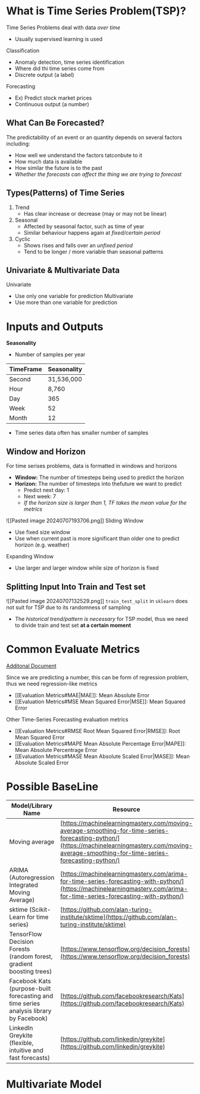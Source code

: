 # What is Time Series Problem(TSP)?
Time Series Problems deal with data *over time*
- Usually supervised learning is used

Classification
- Anomaly detection, time series identification
- Where did thi time series come from
- Discrete output (a label)

Forecasting
- Ex) Predict stock market prices
- Continuous output (a number)

## What Can Be Forecasted?
The predictability of an event or an quantity depends on several factors including:
- How well we understand the factors tatconbute to it
- How much data is available
- How similar the future is to the past
- *Whether the forecasts can affect the thing we are trying to forecast*

## Types(Patterns) of Time Series
1. Trend
	- Has clear increase or decrease (may or may not be linear)
2. Seasonal
	- Affected by seasonal factor, such as time of year
	- Similar behaviour happens again at *fixed/certain period*
3. Cyclic
	- Shows rises and falls over an *unfixed period*
	- Tend to be longer / more variable than seasonal patterns

## Univariate & Multivariate Data
Univariate
- Use only one variable for prediction
Multivariate
- Use more than one variable for prediction

# Inputs and Outputs

**Seasonality**
- Number of samples per year

| TimeFrame | Seasonality |
| --------- | ----------- |
| Second    | 31,536,000  |
| Hour      | 8,760       |
| Day       | 365         |
| Week      | 52          |
| Month     | 12          |
- Time series data often has smaller number of samples

## Window and Horizon
For time serises problems, data is formatted in windows and horizons
- **Window:** The number of timesteps being used to predict the horizon
- **Horizon:** The number of timesteps into thefuture we want to predict
	- Predict next day: 1
	- Next week: 7
	- *If the horizon size is larger than 1, TF takes the mean value for the metrics*

![[Pasted image 20240707193706.png]]
Sliding Window
- Use fixed size window
- Use when current past is more significant than older one to predict horizon (e.g. weather)

Expanding Window
- Use larger and larger window while size of horizon is fixed



## Splitting Input Into Train and Test set
![[Pasted image 20240707132529.png]]
`train_test_split` in `sklearn` does not suit for TSP due to its randomness of sampling
- The *historical trend/pattern is necessary* for TSP model, thus we need to divide train and test set **at a certain moment**

# Common Evaluate Metrics
[Additonal Document](https://otexts.com/fpp3/accuracy.html)

Since we are predicting a number, this can be form of regression problem, thus we need regression-like metrics
- [[Evaluation Metrics#MAE|MAE]]: Mean Absolute Error
- [[Evaluation Metrics#MSE Mean Squared Error|MSE]]: Mean Squared Error

Other Time-Series Forecasting evaluation metrics
- [[Evaluation Metrics#RMSE Root Mean Squared Error|RMSE]]: Root Mean Squared Error
- [[Evaluation Metrics#MAPE Mean Absolute Percentage Error|MAPE]]: Mean Absolute Percentrage Error
- [[Evaluation Metrics#MASE Mean Absolute Scaled Error|MASE]]: Mean Absolute Scaled Error

# Possible BaseLine
| **Model/Library Name**                                                                 | **Resource**                                                                                                                                                                                       |
| -------------------------------------------------------------------------------------- | -------------------------------------------------------------------------------------------------------------------------------------------------------------------------------------------------- |
| Moving average                                                                         | [https://machinelearningmastery.com/moving-average-smoothing-for-time-series-forecasting-python/](https://machinelearningmastery.com/moving-average-smoothing-for-time-series-forecasting-python/) |
| ARIMA (Autoregression Integrated Moving Average)                                       | [https://machinelearningmastery.com/arima-for-time-series-forecasting-with-python/](https://machinelearningmastery.com/arima-for-time-series-forecasting-with-python/)                             |
| sktime (Scikit-Learn for time series)                                                  | [https://github.com/alan-turing-institute/sktime](https://github.com/alan-turing-institute/sktime)                                                                                                 |
| TensorFlow Decision Forests (random forest, gradient boosting trees)                   | [https://www.tensorflow.org/decision_forests](https://www.tensorflow.org/decision_forests)                                                                                                         |
| Facebook Kats (purpose-built forecasting and time series analysis library by Facebook) | [https://github.com/facebookresearch/Kats](https://github.com/facebookresearch/Kats)                                                                                                               |
| LinkedIn Greykite (flexible, intuitive and fast forecasts)                             | [https://github.com/linkedin/greykite](https://github.com/linkedin/greykite)                                                                                                                       |

# Multivariate Model
